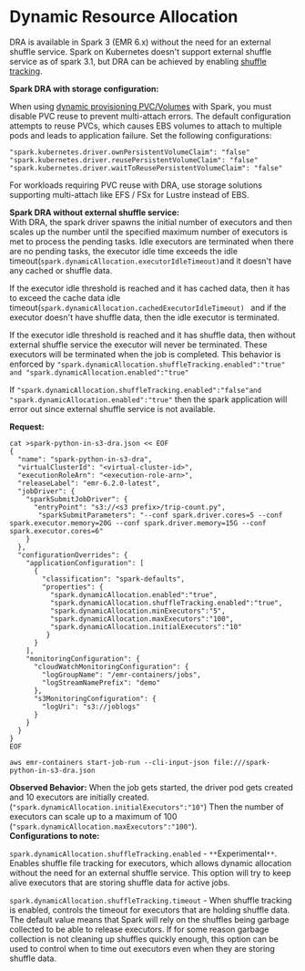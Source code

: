 # **Dynamic Resource Allocation**

DRA is available in Spark 3 (EMR 6.x) without the need for an external shuffle service. Spark on Kubernetes doesn't support external shuffle service as of spark 3.1, but DRA can be achieved by enabling [shuffle tracking](https://spark.apache.org/docs/latest/configuration.html#dynamic-allocation).

**Spark DRA with storage configuration:**  

When using [dynamic provisioning PVC/Volumes](../../storage/docs/spark/ebs.md#dynamic-provisioning) with Spark, you must disable PVC reuse to prevent multi-attach errors. The default configuration attempts to reuse PVCs, which causes EBS volumes to attach to multiple pods and leads to application failure. Set the following configurations:
```
"spark.kubernetes.driver.ownPersistentVolumeClaim": "false"
"spark.kubernetes.driver.reusePersistentVolumeClaim": "false"
"spark.kubernetes.driver.waitToReusePersistentVolumeClaim": "false"
```
For workloads requiring PVC reuse with DRA, use storage solutions supporting multi-attach like EFS / FSx for Lustre instead of EBS.

**Spark DRA without external shuffle service:**  
With DRA, the spark driver spawns the initial number of executors and then scales up the number until the specified maximum number of executors is met to process the pending tasks. Idle executors are terminated when there are no pending tasks, the executor idle time exceeds the idle timeout(`spark.dynamicAllocation.executorIdleTimeout)`and it doesn't have any cached or shuffle data.

If the executor idle threshold is reached and it has cached data, then it has to exceed the cache data idle timeout(`spark.dynamicAllocation.cachedExecutorIdleTimeout) ` and if the executor doesn't have shuffle data, then the idle executor is terminated.

If the executor idle threshold is reached and it has shuffle data, then without external shuffle service the executor will never be terminated. These executors will be terminated when the job is completed. This behavior is enforced by `"spark.dynamicAllocation.shuffleTracking.enabled":"true" and "spark.dynamicAllocation.enabled":"true"`

If `"spark.dynamicAllocation.shuffleTracking.enabled":"false"and "spark.dynamicAllocation.enabled":"true"` then the spark application will error out since external shuffle service is not available.

**Request:**

```
cat >spark-python-in-s3-dra.json << EOF
{
  "name": "spark-python-in-s3-dra", 
  "virtualClusterId": "<virtual-cluster-id>", 
  "executionRoleArn": "<execution-role-arn>", 
  "releaseLabel": "emr-6.2.0-latest", 
  "jobDriver": {
    "sparkSubmitJobDriver": {
      "entryPoint": "s3://<s3 prefix>/trip-count.py", 
       "sparkSubmitParameters": "--conf spark.driver.cores=5 --conf spark.executor.memory=20G --conf spark.driver.memory=15G --conf spark.executor.cores=6"
    }
  }, 
  "configurationOverrides": {
    "applicationConfiguration": [
      {
        "classification": "spark-defaults", 
        "properties": {
          "spark.dynamicAllocation.enabled":"true",
          "spark.dynamicAllocation.shuffleTracking.enabled":"true",
          "spark.dynamicAllocation.minExecutors":"5",
          "spark.dynamicAllocation.maxExecutors":"100",
          "spark.dynamicAllocation.initialExecutors":"10"
         }
      }
    ], 
    "monitoringConfiguration": {
      "cloudWatchMonitoringConfiguration": {
        "logGroupName": "/emr-containers/jobs", 
        "logStreamNamePrefix": "demo"
      }, 
      "s3MonitoringConfiguration": {
        "logUri": "s3://joblogs"
      }
    }
  }
}
EOF
```

```
aws emr-containers start-job-run --cli-input-json file:///spark-python-in-s3-dra.json
```

**Observed Behavior:**
When the job gets started, the driver pod gets created and 10 executors are initially created. (`"spark.dynamicAllocation.initialExecutors":"10"`) Then the number of executors can scale up to a maximum of 100 (`"spark.dynamicAllocation.maxExecutors":"100"`).   
**Configurations to note:**   

`spark.dynamicAllocation.shuffleTracking.enabled` - `**`Experimental`**`. Enables shuffle file tracking for executors, which allows dynamic allocation without the need for an external shuffle service. This option will try to keep alive executors that are storing shuffle data for active jobs.

`spark.dynamicAllocation.shuffleTracking.timeout` - When shuffle tracking is enabled, controls the timeout for executors that are holding shuffle data. The default value means that Spark will rely on the shuffles being garbage collected to be able to release executors. If for some reason garbage collection is not cleaning up shuffles quickly enough, this option can be used to control when to time out executors even when they are storing shuffle data.

